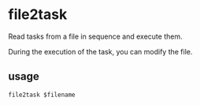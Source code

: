 # file2task

Read tasks from a file in sequence and execute them.

During the execution of the task, you can modify the file.

## usage

```shell
file2task $filename
```
